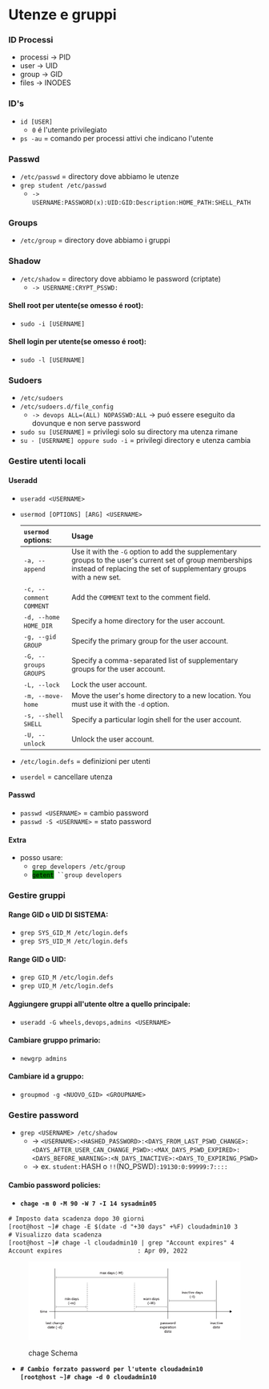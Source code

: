 # Utenze e gruppi

### ID Processi

* processi -> PID
* user -> UID
* group -> GID
* files -> INODES

### ID's

* `id [USER]`
  * `0` é l'utente privilegiato
* `ps -au` = comando per processi attivi che indicano l'utente

### Passwd

* `/etc/passwd` = directory dove abbiamo le utenze
* `grep student /etc/passwd`
  * `-> USERNAME:PASSWORD(x):UID:GID:Description:HOME_PATH:SHELL_PATH`

### Groups

* `/etc/group` = directory dove abbiamo i gruppi

### Shadow

* `/etc/shadow` = directory dove abbiamo le password (criptate)
  * `-> USERNAME:CRYPT_PSSWD:`

#### Shell root per utente(se omesso é root):

* `sudo -i [USERNAME]`

#### Shell login per utente(se omesso é root):

* `sudo -l [USERNAME]`

### Sudoers

* `/etc/sudoers`&#x20;
* `/etc/sudoers.d/file_config`
  * `-> devops ALL=(ALL) NOPASSWD:ALL` -> puó essere eseguito da dovunque e non serve password
* `sudo su [USERNAME]` = privilegi solo su directory ma utenza rimane
* `su - [USERNAME] oppure sudo -i` = privilegi directory e utenza cambia

### Gestire utenti locali

#### Useradd

* `useradd <USERNAME>`
*   `usermod [OPTIONS] [ARG] <USERNAME>`

    | `usermod` options:      | Usage                                                                                                                                                                           |
    | ----------------------- | ------------------------------------------------------------------------------------------------------------------------------------------------------------------------------- |
    | `-a, --append`          | Use it with the `-G` option to add the supplementary groups to the user's current set of group memberships instead of replacing the set of supplementary groups with a new set. |
    | `-c, --comment COMMENT` | Add the `COMMENT` text to the comment field.                                                                                                                                    |
    | `-d, --home HOME_DIR`   | Specify a home directory for the user account.                                                                                                                                  |
    | `-g, --gid GROUP`       | Specify the primary group for the user account.                                                                                                                                 |
    | `-G, --groups GROUPS`   | Specify a comma-separated list of supplementary groups for the user account.                                                                                                    |
    | `-L, --lock`            | Lock the user account.                                                                                                                                                          |
    | `-m, --move-home`       | Move the user's home directory to a new location. You must use it with the `-d` option.                                                                                         |
    | `-s, --shell SHELL`     | Specify a particular login shell for the user account.                                                                                                                          |
    | `-U, --unlock`          | Unlock the user account.                                                                                                                                                        |


* `/etc/login.defs` = definizioni per utenti
* `userdel` = cancellare utenza

#### Passwd

* `passwd <USERNAME>` = cambio password
* `passwd -S <USERNAME>` = stato password

#### Extra

* posso usare:
  * `grep developers /etc/group`
  * <mark style="background-color:green;">`getent`</mark>` ``group developers`

### Gestire gruppi

#### Range GID o UID DI SISTEMA:

* `grep SYS_GID_M /etc/login.defs`
* `grep SYS_UID_M /etc/login.defs`

#### Range GID o UID:

* `grep GID_M /etc/login.defs`
* `grep UID_M /etc/login.defs`

#### Aggiungere gruppi all'utente oltre a quello principale:

* `useradd -G wheels,devops,admins <USERNAME>`

#### Cambiare gruppo primario:

* `newgrp admins`

#### Cambiare id a gruppo:

* `groupmod -g <NUOVO_GID> <GROUPNAME>`

### Gestire password

* `grep <USERNAME> /etc/shadow`
  * -> `<USERNAME>:<HASHED_PASSWORD>:<DAYS_FROM_LAST_PSWD_CHANGE>:<DAYS_AFTER_USER_CAN_CHANGE_PSWD>:<MAX_DAYS_PSWD_EXPIRED>:<DAYS_BEFORE_WARNING>:<N_DAYS_INACTIVE>:<DAYS_TO_EXPIRING_PSWD>`
  * -> ex. `student:`HASH o `!!`(NO\_PSWD)`:19130:0:99999:7::::`

#### Cambio password policies:

* <pre><code><strong>chage -m 0 -M 90 -W 7 -I 14 sysadmin05
  </strong></code></pre>

```
# Imposto data scadenza dopo 30 giorni
[root@host ~]# chage -E $(date -d "+30 days" +%F) cloudadmin10 3
# Visualizzo data scadenza
[root@host ~]# chage -l cloudadmin10 | grep "Account expires" 4
Account expires						: Apr 09, 2022
```

<figure><img src=".gitbook/assets/image (1) (1) (1).png" alt=""><figcaption><p>chage Schema</p></figcaption></figure>

* <pre><code><strong># Cambio forzato password per l'utente cloudadmin10
  </strong><strong>[root@host ~]# chage -d 0 cloudadmin10
  </strong></code></pre>
